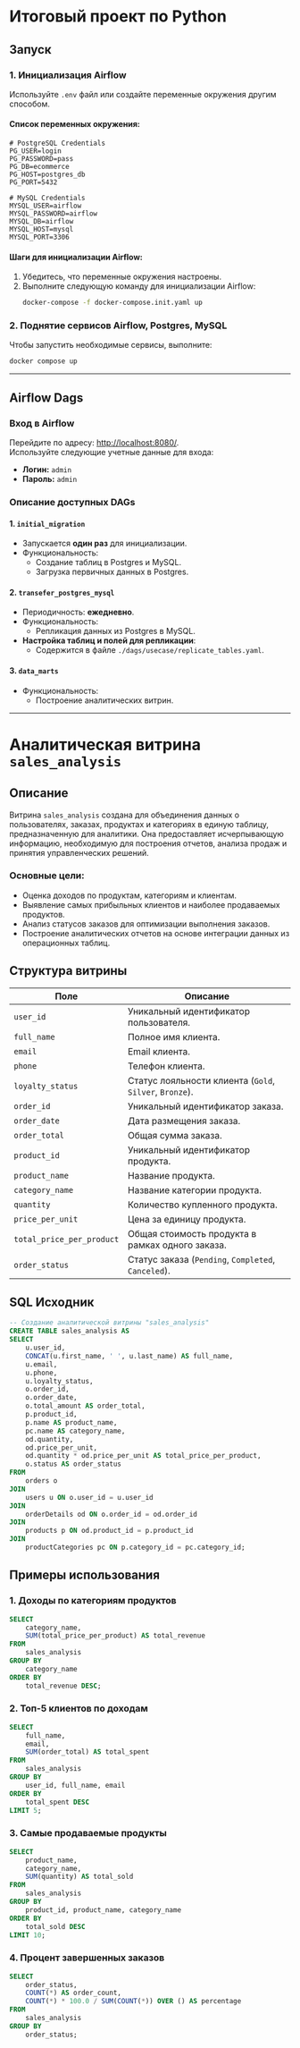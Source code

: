 # Итоговый проект по Python

## Запуск

### 1. Инициализация Airflow

Используйте `.env` файл или создайте переменные окружения другим способом.

#### Список переменных окружения:
```plaintext
# PostgreSQL Credentials
PG_USER=login
PG_PASSWORD=pass
PG_DB=ecommerce
PG_HOST=postgres_db
PG_PORT=5432

# MySQL Credentials
MYSQL_USER=airflow
MYSQL_PASSWORD=airflow
MYSQL_DB=airflow
MYSQL_HOST=mysql
MYSQL_PORT=3306
```

#### Шаги для инициализации Airflow:
1. Убедитесь, что переменные окружения настроены.
2. Выполните следующую команду для инициализации Airflow:
   ```bash
   docker-compose -f docker-compose.init.yaml up
   ```

### 2. Поднятие сервисов Airflow, Postgres, MySQL
Чтобы запустить необходимые сервисы, выполните:
```bash
docker compose up
```

---

## Airflow Dags

### Вход в Airflow
Перейдите по адресу: [http://localhost:8080/](http://localhost:8080/).  
Используйте следующие учетные данные для входа:
- **Логин:** `admin`
- **Пароль:** `admin`

### Описание доступных DAGs

#### 1. **`initial_migration`**
- Запускается **один раз** для инициализации.
- Функциональность:
  - Создание таблиц в Postgres и MySQL.
  - Загрузка первичных данных в Postgres.

#### 2. **`transefer_postgres_mysql`**
- Периодичность: **ежедневно**.
- Функциональность:
  - Репликация данных из Postgres в MySQL.
- **Настройка таблиц и полей для репликации**:
  - Содержится в файле `./dags/usecase/replicate_tables.yaml`.

#### 3. **`data_marts`**
- Функциональность:
  - Построение аналитических витрин.

---


# Аналитическая витрина `sales_analysis`

## Описание
Витрина `sales_analysis` создана для объединения данных о пользователях, заказах, продуктах и категориях в единую таблицу, предназначенную для аналитики. Она предоставляет исчерпывающую информацию, необходимую для построения отчетов, анализа продаж и принятия управленческих решений.

### Основные цели:
- Оценка доходов по продуктам, категориям и клиентам.
- Выявление самых прибыльных клиентов и наиболее продаваемых продуктов.
- Анализ статусов заказов для оптимизации выполнения заказов.
- Построение аналитических отчетов на основе интеграции данных из операционных таблиц.

## Структура витрины

| Поле                   | Описание                                                   |
|-------------------------|-----------------------------------------------------------|
| `user_id`              | Уникальный идентификатор пользователя.                     |
| `full_name`            | Полное имя клиента.                                        |
| `email`                | Email клиента.                                             |
| `phone`                | Телефон клиента.                                           |
| `loyalty_status`       | Статус лояльности клиента (`Gold`, `Silver`, `Bronze`).     |
| `order_id`             | Уникальный идентификатор заказа.                           |
| `order_date`           | Дата размещения заказа.                                    |
| `order_total`          | Общая сумма заказа.                                        |
| `product_id`           | Уникальный идентификатор продукта.                         |
| `product_name`         | Название продукта.                                         |
| `category_name`        | Название категории продукта.                               |
| `quantity`             | Количество купленного продукта.                           |
| `price_per_unit`       | Цена за единицу продукта.                                  |
| `total_price_per_product` | Общая стоимость продукта в рамках одного заказа.         |
| `order_status`         | Статус заказа (`Pending`, `Completed`, `Canceled`).        |

## SQL Исходник

```sql
-- Создание аналитической витрины "sales_analysis"
CREATE TABLE sales_analysis AS
SELECT
    u.user_id,
    CONCAT(u.first_name, ' ', u.last_name) AS full_name,
    u.email,
    u.phone,
    u.loyalty_status,
    o.order_id,
    o.order_date,
    o.total_amount AS order_total,
    p.product_id,
    p.name AS product_name,
    pc.name AS category_name,
    od.quantity,
    od.price_per_unit,
    od.quantity * od.price_per_unit AS total_price_per_product,
    o.status AS order_status
FROM
    orders o
JOIN
    users u ON o.user_id = u.user_id
JOIN
    orderDetails od ON o.order_id = od.order_id
JOIN
    products p ON od.product_id = p.product_id
JOIN
    productCategories pc ON p.category_id = pc.category_id;
```

## Примеры использования

### 1. Доходы по категориям продуктов
```sql
SELECT
    category_name,
    SUM(total_price_per_product) AS total_revenue
FROM
    sales_analysis
GROUP BY
    category_name
ORDER BY
    total_revenue DESC;
```

### 2. Топ-5 клиентов по доходам
```sql
SELECT
    full_name,
    email,
    SUM(order_total) AS total_spent
FROM
    sales_analysis
GROUP BY
    user_id, full_name, email
ORDER BY
    total_spent DESC
LIMIT 5;
```

### 3. Самые продаваемые продукты
```sql
SELECT
    product_name,
    category_name,
    SUM(quantity) AS total_sold
FROM
    sales_analysis
GROUP BY
    product_id, product_name, category_name
ORDER BY
    total_sold DESC
LIMIT 10;
```

### 4. Процент завершенных заказов
```sql
SELECT
    order_status,
    COUNT(*) AS order_count,
    COUNT(*) * 100.0 / SUM(COUNT(*)) OVER () AS percentage
FROM
    sales_analysis
GROUP BY
    order_status;
```


